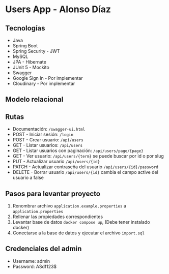 # Users App - Alonso Díaz

## Tecnologías

- Java
- Spring Boot
- Spring Security - JWT
- MySQL
- JPA - Hibernate
- JUnit 5 - Mockito
- Swagger
- Google Sign In - Por implementar
- Cloudinary - Por implementar

## Modelo relacional

## Rutas

- Documentación: `/swagger-ui.html`
- POST - Iniciar sesión: `/login`
- POST - Crear usuario: `/api/users`
- GET - Listar usuarios: `/api/users`
- GET - Listar usuarios con paginación: `/api/users/page/{page}`
- GET - Ver usuario: `/api/users/{term}` se puede buscar por id o por slug
- PUT - Actualizar usuario `/api/users/{id}`
- PATCH - Actualizar contraseña del usuario `/api/users/{id}/password`
- DELETE - Borrar usuario `/api/users/{id}` cambia el campo active del usuario a false

## Pasos para levantar proyecto

1. Renombrar archivo `application.example.properties` a `application.properties`
2. Rellenar las propiedades correspondientes
3. Levantar base de datos `docker compose up`, (Debe tener instalado docker)
4. Conectarse a la base de datos y ejecutar el archivo `import.sql`

## Credenciales del admin

- Username: admin
- Password: ASdf123$
